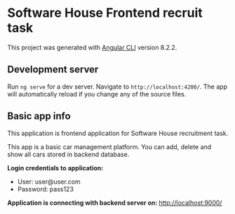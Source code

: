 # Software House Frontend recruit task

This project was generated with [Angular CLI](https://github.com/angular/angular-cli) version 8.2.2.

## Development server

Run `ng serve` for a dev server. Navigate to `http://localhost:4200/`. The app will automatically reload if you change any of the source files.

## Basic app info
This application is frontend application for Software House recruitment task.

This app is a basic car management platform. You can add, delete and show all cars stored in backend database.


<b>Login credentials to application:</b>
<ul>
<li>User: user@user.com</li>
<li>Password: pass123</li>
</ul>
<b>Application is connecting with backend server on: </b> <a href>http://localhost:9000/<a>
